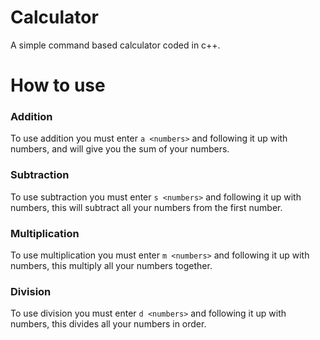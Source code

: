 # Calculator
A simple command based calculator coded in c++.

# How to use
### Addition
To use addition you must enter `a <numbers>` and following it up with numbers, and will give you the sum of your numbers.

### Subtraction
To use subtraction you must enter `s <numbers>` and following it up with numbers, this will subtract all your numbers from the first number.

### Multiplication
To use multiplication you must enter `m <numbers>` and following it up with numbers, this multiply all your numbers together.

### Division
To use division you must enter `d <numbers>` and following it up with numbers, this divides all your numbers in order.
